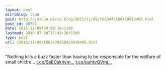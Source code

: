 ```yaml
---
layout: post
microblog: true
guid: http://joshua.micro.blog/2015/11/08/t663478168439910400.html
post_id: 36707
date: 2015-11-09T09:08:16+1100
lastmod: 2019-07-30T17:41:26+1100
type: post
url: /2015/11/08/t663478168439910400.html
---
```

"Nothing kills a buzz faster than having to be responsible for the welfare of small childre… [t.co/SsECskhvm...](https://t.co/SsECskhvm8) [t.co/uuhtvQVmj...](https://t.co/uuhtvQVmjy)
